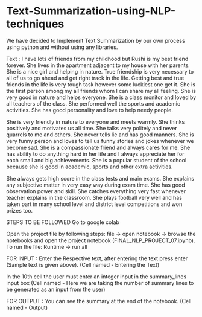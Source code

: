 # Text-Summarization-using-NLP-techniques
We have decided to Implement Text Summarization by our own process using python and without using any libraries.

Text : 
I have lots of friends from my childhood but Rushi is my best friend forever. She lives in the apartment adjacent to my house with her parents. She is a nice girl and helping in nature. True friendship is very necessary to all of us to go ahead and get right track in the life. Getting best and true friends in the life is very tough task however some luckiest one get it. She is the first person among my all friends whom I can share my all feeling. She is very good in nature and helps everyone. She is a class monitor and loved by all teachers of the class. She performed well the sports and academic activities. She has good personality and love to help needy people.

She is very friendly in nature to everyone and meets warmly. She thinks positively and motivates us all time. She talks very politely and never quarrels to me and others. She never tells lie and has good manners. She is very funny person and loves to tell us funny stories and jokes whenever we become sad. She is a compassionate friend and always cares for me. She has ability to do anything hard in her life and I always appreciate her for each small and big achievements. She is a popular student of the school because she is good in academic, sports and other extra activities.

She always gets high score in the class tests and main exams. She explains any subjective matter in very easy way during exam time. She has good observation power and skill. She catches everything very fast whenever teacher explains in the classroom. She plays football very well and has taken part in many school level and district level competitions and won prizes too.


STEPS TO BE FOLLOWED 
Go to google colab

Open the project file by following steps:
file -> open notebook -> browse the notebooks and open the project notebook (FINAL_NLP_PROJECT_07.ipynb). 
To run the file:
Runtime -> run all

FOR INPUT :
Enter the Respective text, after entering the text press enter (Sample text is given above).
(Cell named - Entering the Text)

In the 10th cell the user must enter an integer input in the summary_lines input box 
(Cell named - Here we are taking the number of summary lines to be generated as an input from the user)

FOR OUTPUT :
You can see the summary at the end of the notebook.
(Cell named - Output)


